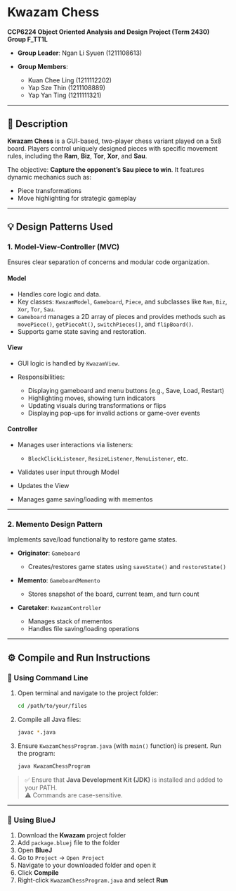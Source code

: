 # Kwazam Chess

**CCP6224 Object Oriented Analysis and Design Project (Term 2430)**
**Group F\_TT1L**

* **Group Leader**: Ngan Li Syuen (1211108613)
* **Group Members**:

  * Kuan Chee Ling (1211112202)
  * Yap Sze Thin (1211108889)
  * Yap Yan Ting (1211111321)

---

## 📝 Description

**Kwazam Chess** is a GUI-based, two-player chess variant played on a 5x8 board. Players control uniquely designed pieces with specific movement rules, including the **Ram**, **Biz**, **Tor**, **Xor**, and **Sau**.

The objective: **Capture the opponent’s Sau piece to win**.
It features dynamic mechanics such as:

* Piece transformations
* Move highlighting for strategic gameplay

---

## 💡 Design Patterns Used

### 1. Model-View-Controller (MVC)

Ensures clear separation of concerns and modular code organization.

#### Model

* Handles core logic and data.
* Key classes: `KwazamModel`, `Gameboard`, `Piece`, and subclasses like `Ram`, `Biz`, `Xor`, `Tor`, `Sau`.
* `Gameboard` manages a 2D array of pieces and provides methods such as `movePiece()`, `getPieceAt()`, `switchPieces()`, and `flipBoard()`.
* Supports game state saving and restoration.

#### View

* GUI logic is handled by `KwazamView`.
* Responsibilities:

  * Displaying gameboard and menu buttons (e.g., Save, Load, Restart)
  * Highlighting moves, showing turn indicators
  * Updating visuals during transformations or flips
  * Displaying pop-ups for invalid actions or game-over events

#### Controller

* Manages user interactions via listeners:

  * `BlockClickListener`, `ResizeListener`, `MenuListener`, etc.
* Validates user input through Model
* Updates the View
* Manages game saving/loading with mementos

---

### 2. Memento Design Pattern

Implements save/load functionality to restore game states.

* **Originator**: `Gameboard`

  * Creates/restores game states using `saveState()` and `restoreState()`

* **Memento**: `GameboardMemento`

  * Stores snapshot of the board, current team, and turn count

* **Caretaker**: `KwazamController`

  * Manages stack of mementos
  * Handles file saving/loading operations

---

## ⚙️ Compile and Run Instructions

### 🔸 Using Command Line

1. Open terminal and navigate to the project folder:

   ```bash
   cd /path/to/your/files
   ```

2. Compile all Java files:

   ```bash
   javac *.java
   ```

3. Ensure `KwazamChessProgram.java` (with `main()` function) is present. Run the program:

   ```bash
   java KwazamChessProgram
   ```

> ✅ Ensure that **Java Development Kit (JDK)** is installed and added to your PATH. <br>
> ⚠️ Commands are case-sensitive.

---

### 🔸 Using BlueJ

1. Download the **Kwazam** project folder
2. Add `package.bluej` file to the folder
3. Open **BlueJ**
4. Go to `Project` → `Open Project`
5. Navigate to your downloaded folder and open it
6. Click **Compile**
7. Right-click `KwazamChessProgram.java` and select **Run**
